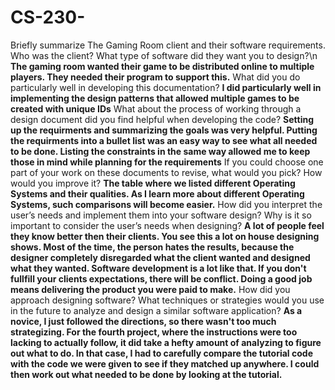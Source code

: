 # CS-230-

Briefly summarize The Gaming Room client and their software requirements. Who was the client? What type of software did they want you to design?\n
**The gaming room wanted their game to be distributed online to multiple players. They needed their program to support this.**
What did you do particularly well in developing this documentation?
**I did particularly well in implementing the design patterns that allowed multiple games to be created with unique IDs**
What about the process of working through a design document did you find helpful when developing the code?
**Setting up the requirments and summarizing the goals was very helpful. Putting the requirments into a bullet list was an easy way to see what all needed to be done. Listing the constraints in the same way allowed me to keep those in mind while planning for the requirements**
If you could choose one part of your work on these documents to revise, what would you pick? How would you improve it?
**The table where we listed different Operating Systems and their qualities. As I learn more about different Operating Systems, such comparisons will become easier.**
How did you interpret the user’s needs and implement them into your software design? Why is it so important to consider the user’s needs when designing?
**A lot of people feel they know better then their clients. You see this a lot on house designing shows. Most of the time, the person hates the results, because the designer completely disregarded what the client wanted and designed what they wanted. Software development is a lot like that. If you don't fullfill your clients expectations, there will be conflict. Doing a good job means delivering the product you were paid to make.**
How did you approach designing software? What techniques or strategies would you use in the future to analyze and design a similar software application?
**As a novice, I just followed the directions, so there wasn't too much strategizing. For the fourth project, where the instructions were too lacking to actually follow, it did take a hefty amount of analyzing to figure out what to do. In that case, I had to carefully compare the tutorial code with the code we were given to see if they matched up anywhere. I could then work out what needed to be done by looking at the tutorial.**
